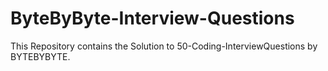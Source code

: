 # ByteByByte-Interview-Questions
This Repository contains the Solution to 50-Coding-InterviewQuestions by BYTEBYBYTE.
